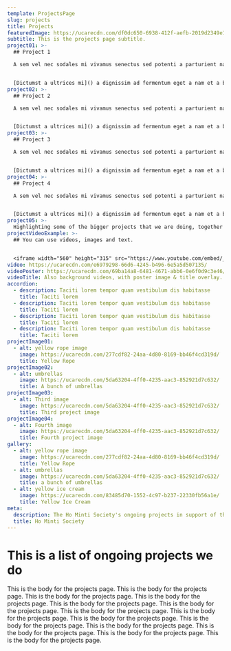 ```yaml
---
template: ProjectsPage
slug: projects
title: Projects
featuredImage: https://ucarecdn.com/df0dc650-6938-412f-aefb-2019d2349e13/
subtitle: This is the projects page subtitle.
project01: >-
  ## Project 1

  A sem vel nec sodales mi vivamus senectus sed potenti a parturient nascetur tincidunt nisi pulvinar rhoncus a. Risus imperdiet taciti suspendisse facilisi a per metus cubilia varius a nostra adipiscing amet ultrices quisque ac mi a.


  [Dictumst a ultrices mi]() a dignissim ad fermentum eget a nam et a blandit scelerisque. Taciti lorem tempor quam vestibulum dis habitasse vestibulum diam vel est ut proin dis auctor.
project02: >-
  ## Project 2

  A sem vel nec sodales mi vivamus senectus sed potenti a parturient nascetur tincidunt nisi pulvinar rhoncus a. Risus imperdiet taciti suspendisse facilisi a per metus cubilia varius a nostra adipiscing amet ultrices quisque ac mi a.


  [Dictumst a ultrices mi]() a dignissim ad fermentum eget a nam et a blandit scelerisque. Taciti lorem tempor quam vestibulum dis habitasse vestibulum diam vel est ut proin dis auctor.
project03: >-
  ## Project 3

  A sem vel nec sodales mi vivamus senectus sed potenti a parturient nascetur tincidunt nisi pulvinar rhoncus a. Risus imperdiet taciti suspendisse facilisi a per metus cubilia varius a nostra adipiscing amet ultrices quisque ac mi a.


  [Dictumst a ultrices mi]() a dignissim ad fermentum eget a nam et a blandit scelerisque. Taciti lorem tempor quam vestibulum dis habitasse vestibulum diam vel est ut proin dis auctor.
project04: >-
  ## Project 4

  A sem vel nec sodales mi vivamus senectus sed potenti a parturient nascetur tincidunt nisi pulvinar rhoncus a. Risus imperdiet taciti suspendisse facilisi a per metus cubilia varius a nostra adipiscing amet ultrices quisque ac mi a.


  [Dictumst a ultrices mi]() a dignissim ad fermentum eget a nam et a blandit scelerisque. Taciti lorem tempor quam vestibulum dis habitasse vestibulum diam vel est ut proin dis auctor.
project05: >-
  Highlighting some of the bigger projects that we are doing, together with the gallery. Highlighting some of the bigger projects that we are doing, together with the gallery. Highlighting some of the bigger projects that we are doing, together with the gallery. Highlighting some of the bigger projects that we are doing, together with the gallery. Highlighting some of the bigger projects that we are doing, together with the gallery.
projectVideoExample: >-
  ## You can use videos, images and text.


  <iframe width="560" height="315" src="https://www.youtube.com/embed/_m2CHvfVK5I" frameborder="0" allow="accelerometer; autoplay; clipboard-write; encrypted-media; gyroscope; picture-in-picture" allowfullscreen></iframe>
video: https://ucarecdn.com/e6979298-66d6-4245-b496-6e5a5d507135/
videoPoster: https://ucarecdn.com/69ba14a8-6481-4671-abb6-0e6f0d9c3e46/
videoTitle: Also background videos, with poster image & title overlay.
accordion:
  - description: Taciti lorem tempor quam vestibulum dis habitasse
    title: Taciti lorem
  - description: Taciti lorem tempor quam vestibulum dis habitasse
    title: Taciti lorem
  - description: Taciti lorem tempor quam vestibulum dis habitasse
    title: Taciti lorem
  - description: Taciti lorem tempor quam vestibulum dis habitasse
    title: Taciti lorem
projectImage01:
  - alt: yellow rope image
    image: https://ucarecdn.com/277cdf82-24aa-4d80-8169-bb46f4cd319d/
    title: Yellow Rope
projectImage02:
  - alt: umbrellas
    image: https://ucarecdn.com/5da63204-4ff0-4235-aac3-852921d7c632/
    title: A bunch of umbrellas
projectImage03:
  - alt: Third image
    image: https://ucarecdn.com/5da63204-4ff0-4235-aac3-852921d7c632/
    title: Third project image
projectImage04:
  - alt: Fourth image
    image: https://ucarecdn.com/5da63204-4ff0-4235-aac3-852921d7c632/
    title: Fourth project image
gallery:
  - alt: yellow rope image
    image: https://ucarecdn.com/277cdf82-24aa-4d80-8169-bb46f4cd319d/
    title: Yellow Rope
  - alt: umbrellas
    image: https://ucarecdn.com/5da63204-4ff0-4235-aac3-852921d7c632/
    title: a bunch of umbrellas
  - alt: yellow ice cream
    image: https://ucarecdn.com/83485d70-1552-4c97-b237-22330fb56a1e/
    title: Yellow Ice Cream
meta:
  description: The Ho Minti Society's ongoing projects in support of the Choctaw-Apache Tribe of Ebarb 
  title: Ho Minti Society
---
```


# This is a list of ongoing projects we do

This is the body for the projects page. This is the body for the projects page. This is the body for the projects page. This is the body for the projects page. This is the body for the projects page. This is the body for the projects page. This is the body for the projects page. This is the body for the projects page. This is the body for the projects page. This is the body for the projects page. This is the body for the projects page. This is the body for the projects page. This is the body for the projects page. This is the body for the projects page. 